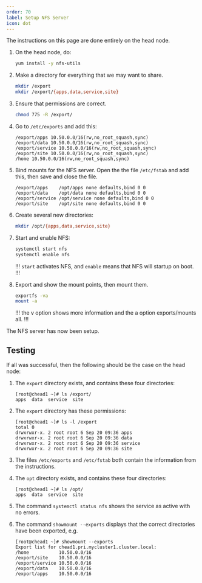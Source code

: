 ```yaml
---
order: 70
label: Setup NFS Server
icon: dot
---
```


The instructions on this page are done entirely on the head node.

1. On the head node, do:

	```bash
    yum install -y nfs-utils
	```

2. Make a directory for everything that we may want to share.

	```bash
    mkdir /export
    mkdir /export/{apps,data,service,site}
	```
3. Ensure that permissions are correct.

	```bash
    chmod 775 -R /export/
	```

4. Go to `/etc/exports` and add this:


	```
    /export/apps 10.50.0.0/16(rw,no_root_squash,sync)
    /export/data 10.50.0.0/16(rw,no_root_squash,sync)
    /export/service 10.50.0.0/16(rw,no_root_squash,sync)
    /export/site 10.50.0.0/16(rw,no_root_squash,sync)
    /home 10.50.0.0/16(rw,no_root_squash,sync)
	```

5. Bind mounts for the NFS server. Open the the file `/etc/fstab` and add this, then save and close the file.

	```
    /export/apps    /opt/apps none defaults,bind 0 0
    /export/data    /opt/data none defaults,bind 0 0
    /export/service /opt/service none defaults,bind 0 0
    /export/site    /opt/site none defaults,bind 0 0
	```

6. Create several new directories:

	```bash
    mkdir /opt/{apps,data,service,site}
	```

7. Start and enable NFS:
	```bash
    systemctl start nfs
    systemctl enable nfs
	```
	!!!
    `start` activates NFS, and `enable` means that NFS will startup on boot.
	!!!



8. Export and show the mount points, then mount them.
	```bash
    exportfs -va
    mount -a
	```
	!!!
	the v option shows more information and the a option exports/mounts all.
	!!!

The NFS server has now been setup. 


## Testing

If all was successful, then the following should be the case on the head node:

1. The `export` directory exists, and contains these four directories:
    ```
    [root@chead1 ~]# ls /export/
    apps  data  service  site
    ```

2. The `export` directory has these permissions:
    ```
    [root@chead1 ~]# ls -l /export
    total 0
    drwxrwxr-x. 2 root root 6 Sep 20 09:36 apps
    drwxrwxr-x. 2 root root 6 Sep 20 09:36 data
    drwxrwxr-x. 2 root root 6 Sep 20 09:36 service
    drwxrwxr-x. 2 root root 6 Sep 20 09:36 site
    ```

3. The files `/etc/exports` and `/etc/fstab` both contain the information from the instructions.

4. The `opt` directory exists, and contains these four directories:
    ```
    [root@chead1 ~]# ls /opt/
    apps  data  service  site
    ```

5. The command `systemctl status nfs` shows the service as active with no errors.

6. The command `showmount --exports` displays that the correct directories have been exported, e.g.

    ```
    [root@chead1 ~]# showmount --exports
    Export list for chead1.pri.mycluster1.cluster.local:
    /home           10.50.0.0/16
    /export/site    10.50.0.0/16
    /export/service 10.50.0.0/16
    /export/data    10.50.0.0/16
    /export/apps    10.50.0.0/16
    ```
